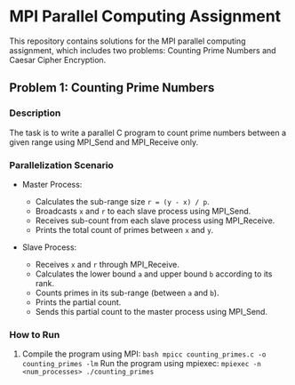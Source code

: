 # MPI Parallel Computing Assignment

This repository contains solutions for the MPI parallel computing assignment, which includes two problems: Counting Prime Numbers and Caesar Cipher Encryption.

## Problem 1: Counting Prime Numbers

### Description
The task is to write a parallel C program to count prime numbers between a given range using MPI_Send and MPI_Receive only.

### Parallelization Scenario
- Master Process:
  - Calculates the sub-range size `r = (y - x) / p`.
  - Broadcasts `x` and `r` to each slave process using MPI_Send.
  - Receives sub-count from each slave process using MPI_Receive.
  - Prints the total count of primes between `x` and `y`.

- Slave Process:
  - Receives `x` and `r` through MPI_Receive.
  - Calculates the lower bound `a` and upper bound `b` according to its rank.
  - Counts primes in its sub-range (between `a` and `b`).
  - Prints the partial count.
  - Sends this partial count to the master process using MPI_Send.

### How to Run
1. Compile the program using MPI:
   ```bash mpicc counting_primes.c -o counting_primes -lm```
Run the program using mpiexec:
`mpiexec -n <num_processes> ./counting_primes`
